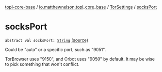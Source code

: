 [topl-core-base](../../index.md) / [io.matthewnelson.topl_core_base](../index.md) / [TorSettings](index.md) / [socksPort](./socks-port.md)

# socksPort

`abstract val socksPort: `[`String`](https://kotlinlang.org/api/latest/jvm/stdlib/kotlin/-string/index.html) [(source)](https://github.com/05nelsonm/TorOnionProxyLibrary-Android/blob/master/topl-core-base/src/main/java/io/matthewnelson/topl_core_base/TorSettings.kt#L272)

Could be "auto" or a specific port, such as "9051".

TorBrowser uses "9150", and Orbot uses "9050" by default. It may be wise
to pick something that won't conflict.

